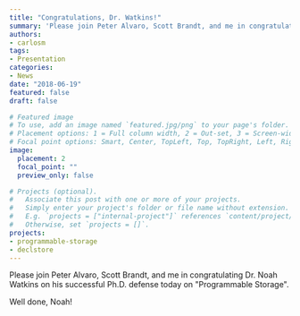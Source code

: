 ```yaml
---
title: "Congratulations, Dr. Watkins!"
summary: 'Please join Peter Alvaro, Scott Brandt, and me in congratulating Dr. Noah Watkins on his successful Ph.D. defense today on "Programmable Storage".'
authors:
- carlosm
tags:
- Presentation
categories:
- News
date: "2018-06-19"
featured: false
draft: false

# Featured image
# To use, add an image named `featured.jpg/png` to your page's folder.
# Placement options: 1 = Full column width, 2 = Out-set, 3 = Screen-width
# Focal point options: Smart, Center, TopLeft, Top, TopRight, Left, Right, BottomLeft, Bottom, BottomRight
image:
  placement: 2
  focal_point: ""
  preview_only: false

# Projects (optional).
#   Associate this post with one or more of your projects.
#   Simply enter your project's folder or file name without extension.
#   E.g. `projects = ["internal-project"]` references `content/project/deep-learning/index.md`.
#   Otherwise, set `projects = []`.
projects:
- programmable-storage
- declstore
---
```

Please join Peter Alvaro, Scott Brandt, and me in congratulating Dr. Noah  Watkins on his successful Ph.D. defense today on "Programmable Storage".

Well done, Noah!
